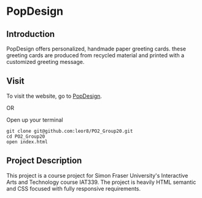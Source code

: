 # PopDesign

## Introduction

PopDesign offers personalized, handmade paper greeting cards. these greeting cards are produced from recycled material and printed with a customized greeting message.


## Visit

To visit the website, go to [PopDesign](http://www.sfu.ca/~leor/IAT339/PO2_Group20/).

OR

Open up your terminal
```
git clone git@github.com:leor8/PO2_Group20.git
cd PO2_Group20
open index.html
```

## Project Description

This project is a course project for Simon Fraser University's Interactive Arts and Technology course IAT339. The project is heavily HTML semantic and CSS focused with fully responsive requirements.
